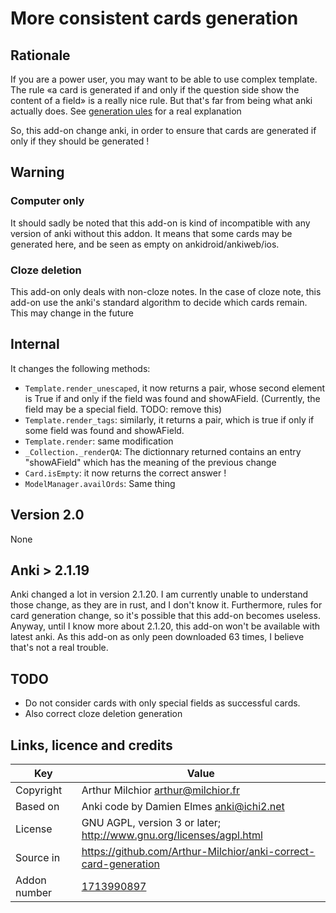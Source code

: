 # More consistent cards generation
## Rationale
If you are a power user, you may want to be able to use complex
template. The rule «a card is generated if and only if the question
side show the content of a field» is a really nice rule. But that's
far from being what anki actually does. See [generation
ules](https://github.com/Arthur-Milchior/anki/blob/commented/documentation/templates_generation_rules.md)
for a real explanation

So, this add-on change anki, in order to ensure that cards are
generated if only if they should be generated !


## Warning
### Computer only
It should sadly be noted that this add-on is kind of incompatible with
any version of anki without this addon. It means that some cards may
be generated here, and be seen as empty on ankidroid/ankiweb/ios.

### Cloze deletion
This add-on only deals with non-cloze notes. In the case of cloze
note, this add-on use the anki's standard algorithm to decide which
cards remain. This may change in the future

## Internal
It changes the following methods:
* ```Template.render_unescaped```, it now returns a pair, whose second
  element is True if and only if the field was found and
  showAField. (Currently, the field may be a special field. TODO: remove this)
* ```Template.render_tags```: similarly, it returns a pair, which is
  true if only if some field was found and showAField.
* ```Template.render```: same modification
* ```_Collection._renderQA```: The dictionnary returned contains an
  entry "showAField" which has the meaning of the previous change
* ```Card.isEmpty```: it now returns the correct answer !
* ```ModelManager.availOrds```: Same thing

## Version 2.0
None

## Anki > 2.1.19
Anki changed a lot in version 2.1.20. I am currently unable to
understand those change, as they are in rust, and I don't know
it. Furthermore, rules for card generation change, so it's possible
that this add-on becomes useless. Anyway, until I know more about
2.1.20, this add-on won't be available with latest anki. As this
add-on as only peen downloaded 63 times, I believe that's not a real trouble.

## TODO
* Do not consider cards with only special fields as successful cards.
* Also correct cloze deletion generation

## Links, licence and credits

Key         |Value
------------|-------------------------------------------------------------------
Copyright   | Arthur Milchior <arthur@milchior.fr>
Based on    | Anki code by Damien Elmes <anki@ichi2.net>
License     | GNU AGPL, version 3 or later; http://www.gnu.org/licenses/agpl.html
Source in   | https://github.com/Arthur-Milchior/anki-correct-card-generation
Addon number| [1713990897](https://ankiweb.net/shared/info/1713990897)
